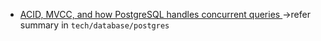 - [ACID, MVCC, and how PostgreSQL handles concurrent queries
](https://medium0.com/@igor.atakhanov/acid-mvcc-and-how-postgresql-handles-concurrent-queries-27fb48692db8)->refer summary in `tech/database/postgres`